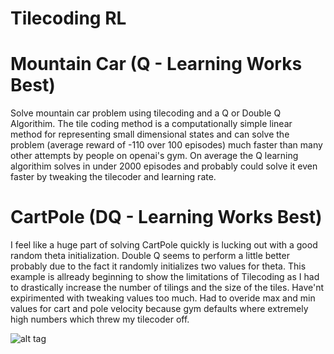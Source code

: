 # Tilecoding RL

# Mountain Car (Q - Learning Works Best)
Solve mountain car problem using tilecoding and a Q or Double Q Algorithim. The tile coding method is a computationally simple linear method for representing small dimensional states and can solve the problem (average reward of -110 over 100 episodes) much faster than many other attempts by people on openai's gym. On average the Q learning algorithim solves in under 2000 episodes and probably could solve it even faster by tweaking the tilecoder and learning rate.

# CartPole (DQ - Learning Works Best)

I feel like a huge part of solving CartPole quickly is lucking out with a good random theta initialization.  Double Q seems to perform a little better probably due to the fact it randomly initializes two values for theta.  This example is allready beginning to show the limitations of Tilecoding as I had to drastically increase the number of tilings and the size of the tiles.  Have'nt expirimented with tweaking values too much.  Had to overide max and min values for cart and pole velocity because gym defaults where extremely high numbers which threw my tilecoder off.

![alt tag](https://github.com/wagonhelm/RL/blob/master/tileCoderFinal.gif)
